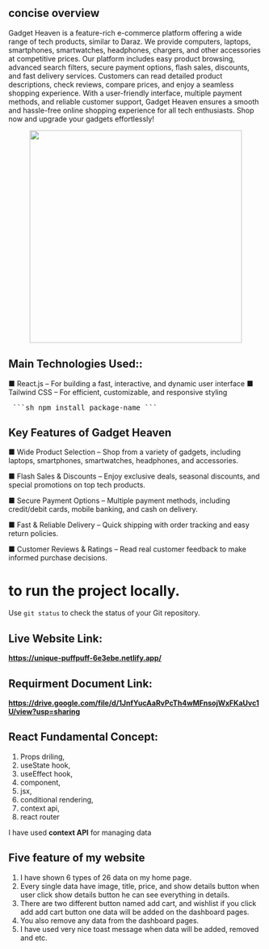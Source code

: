 ## concise overview
Gadget Heaven is a feature-rich e-commerce platform offering a wide range of tech products, similar to Daraz. We provide computers, laptops, smartphones, smartwatches, headphones, chargers, and other accessories at competitive prices. Our platform includes easy product browsing, advanced search filters, secure payment options, flash sales, discounts, and fast delivery services. Customers can read detailed product descriptions, check reviews, compare prices, and enjoy a seamless shopping experience. With a user-friendly interface, multiple payment methods, and reliable customer support, Gadget Heaven ensures a smooth and hassle-free online shopping experience for all tech enthusiasts. Shop now and upgrade your gadgets effortlessly!

<div align="center">
  <img height="420" src="https://i.postimg.cc/YSg9Nhsr/gadget-heaven.png"  />
</div>

## Main Technologies Used::
■ React.js – For building a fast, interactive, and dynamic user interface
■ Tailwind CSS – For efficient, customizable, and responsive styling

<pre> ```sh npm install package-name ``` </pre>

## Key Features of Gadget Heaven
■ Wide Product Selection – Shop from a variety of gadgets, including laptops, smartphones, smartwatches, headphones, and accessories.

■ Flash Sales & Discounts – Enjoy exclusive deals, seasonal discounts, and special promotions on top tech products.

■ Secure Payment Options – Multiple payment methods, including credit/debit cards, mobile banking, and cash on delivery.

■ Fast & Reliable Delivery – Quick shipping with order tracking and easy return policies.

■ Customer Reviews & Ratings – Read real customer feedback to make informed purchase decisions.

# to run the project locally.

Use `git status` to check the status of your Git repository.


## Live Website Link:
**https://unique-puffpuff-6e3ebe.netlify.app/**

## Requirment Document Link: 
**https://drive.google.com/file/d/1JnfYucAaRvPcTh4wMFnsojWxFKaUvc1U/view?usp=sharing**


## React Fundamental Concept:
1. Props driling, 
2. useState hook, 
3. useEffect hook, 
4. component, 
5. jsx, 
6. conditional rendering, 
7. context api, 
8. react router

I have used  **context API** for managing data 

## Five feature of my website
1. I have shown 6 types of 26 data on my home page.
2. Every single data have image, title, price, and show details button when user click show details button he can see everything in details.
3. There are two different button named add cart, and wishlist if you click add add cart button one data will be added on the dashboard pages.
4. You also remove any data from the dashboard pages.
5. I have used very nice toast message when data will be added, removed and etc.
